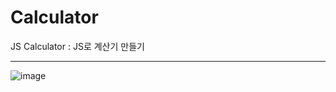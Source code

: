 # Calculator
JS Calculator : JS로 계산기 만들기

<hr />

![image](https://user-images.githubusercontent.com/99410440/185642482-04907408-4a68-44a1-b9ae-45a905de6d2f.png)
